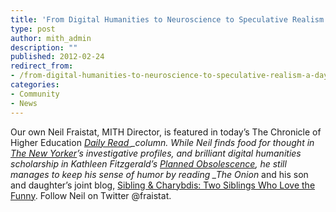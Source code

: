 ```yaml
---
title: 'From Digital Humanities to Neuroscience to Speculative Realism: A Day in the Reading Life of Neil Fraistat'
type: post
author: mith_admin
description: ""
published: 2012-02-24
redirect_from: 
- /from-digital-humanities-to-neuroscience-to-speculative-realism-a-day-in-the-reading-life-of-neil-fraistat/
categories:
- Community
- News
---
```

Our own Neil Fraistat, MITH Director, is featured in today’s The Chronicle of Higher Education _[Daily Read ](http://chronicle.com/blogs/pageview/my-daily-read-neil-fraistat/30055)\_column. While Neil finds food for thought in _[The New Yorker](http://www.newyorker.com/)_’s investigative profiles, and brilliant digital humanities scholarship in Kathleen Fitzgerald’s _[Planned Obsolescence](http://www.plannedobsolescence.net/)_, he still manages to keep his sense of humor by reading \_The Onion_ and his son and daughter’s joint blog, [Sibling & Charybdis: Two Siblings Who Love the Funny](https://siblingandcharybdis.wordpress.com/). Follow Neil on Twitter @fraistat.
